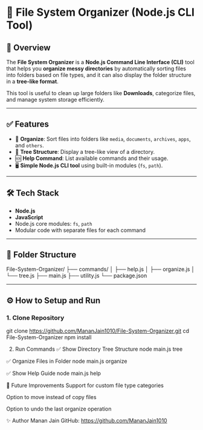 # 📁 File System Organizer (Node.js CLI Tool)

## 📌 Overview
The **File System Organizer** is a **Node.js Command Line Interface (CLI)** tool that helps you **organize messy directories** by automatically sorting files into folders based on file types, and it can also display the folder structure in a **tree-like format**.

This tool is useful to clean up large folders like **Downloads**, categorize files, and manage system storage efficiently.

---

## ✅ Features
- 📂 **Organize**: Sort files into folders like `media`, `documents`, `archives`, `apps`, and `others`.
- 🌳 **Tree Structure**: Display a tree-like view of a directory.
- 🆘 **Help Command**: List available commands and their usage.
- 🖥️ **Simple Node.js CLI tool** using built-in modules (`fs`, `path`).

---

## 🛠️ Tech Stack
- **Node.js**
- **JavaScript**
- Node.js core modules: `fs`, `path`
- Modular code with separate files for each command

---

## 📂 Folder Structure

File-System-Organizer/
├── commands/
│ ├── help.js
│ ├── organize.js
│ └── tree.js
├── main.js
├── utility.js
└── package.json


---

## ⚙️ How to Setup and Run

### 1. Clone Repository
git clone https://github.com/MananJain1010/File-System-Organizer.git
cd File-System-Organizer
npm install

2. Run Commands
✅ Show Directory Tree Structure
node main.js tree <directory-path>

✅ Organize Files in Folder
node main.js organize <directory-path>

✅ Show Help Guide
node main.js help

🎁 Future Improvements
Support for custom file type categories

Option to move instead of copy files

Option to undo the last organize operation

✨ Author
Manan Jain
GitHub: https://github.com/MananJain1010
